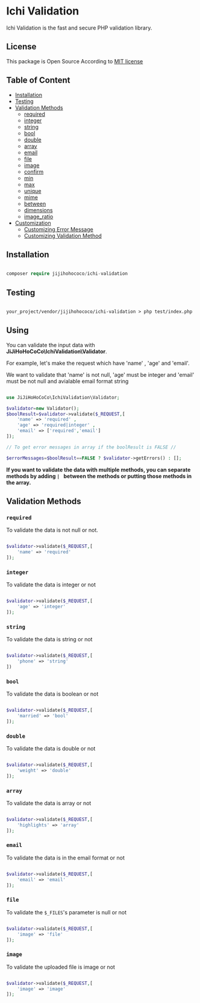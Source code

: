 # Ichi Validation

<p>Ichi Validation is the fast and secure PHP validation library.</p>

## License

This package is Open Source According to [MIT license](LICENSE.md)

## Table of Content

* [Installation](#installation)
* [Testing](#testing)
* [Validation Methods](#validation-methods)
	* [required](#required)
	* [integer](#integer)
	* [string](#string)
	* [bool](#bool)
	* [double](#double)
	* [array](#array)
	* [email](#email)
	* [file](#file)
	* [image](#image)
	* [confirm](#confirm)
	* [min](#min)
	* [max](#max)
	* [unique](#unique)
	* [mime](#mime)
	* [between](#between)
	* [dimensions](#dimensions)
	* [image_ratio](#image_ratio)
* [Customization](#customization)
	* [Customizing Error Message](#customizing-error-message)
	* [Customizing Validation Method](#customizing-validation-method)


## Installation


```php

composer require jijihohococo/ichi-validation

```

## Testing

```txt

your_project/vendor/jijihohococo/ichi-validation > php test/index.php 

```

## Using

You can validate the input data with <b>JiJiHoHoCoCo\IchiValidation\Validator</b>.

For example, let's make the request which have 'name' , 'age' and 'email'.

We want to validate that 'name' is not null, 'age' must be integer and 'email' must be not null and avialable email format string

```php

use JiJiHoHoCoCo\IchiValidation\Validator;

$validator=new Validator();
$boolResult=$validator->validate($_REQUEST,[
	'name' => 'required' ,
	'age' => 'required|integer' ,
	'email' => ['required','email']
]);

// To get error messages in array if the boolResult is FALSE //

$errorMessages=$boolResult==FALSE ? $validator->getErrors() : []; 

```

<b>If you want to validate the data with multiple methods, you can separate methods by adding ```| ``` between the methods or putting those methods in the array.</b>


## Validation Methods

### ```required```

To validate the data is not null or not.

```php

$validator->validate($_REQUEST,[
	'name' => 'required'
]);

```

### ```integer```

To validate the data is integer or not

```php

$validator->validate($_REQUEST,[
	'age' => 'integer'
]);

```

### ```string```

To validate the data is string or not

```php

$validator->validate($_REQUEST,[
	'phone' => 'string'
])

```

### ```bool```

To validate the data is boolean or not


```php

$validator->validate($_REQUEST,[
	'married' => 'bool'
]);

```


### ```double```

To validate the data is double or not

```php

$validator->validate($_REQUEST,[
	'weight' => 'double'
]);

```

### ```array```

To validate the data is array or not

```php

$validator->validate($_REQUEST,[
	'highlights' => 'array'
]);

```

### ```email```

To validate the data is in the email format or not

```php

$validator->validate($_REQUEST,[
	'email' => 'email'
]);

```

### ```file```

To validate the ```$_FILES```'s parameter is null or not

```php

$validator->validate($_REQUEST,[
	'image' => 'file'
]);

```

### ```image```

To validate the uploaded file is image or not

```php

$validator->validate($_REQUEST,[
	'image' => 'image'
]);

```